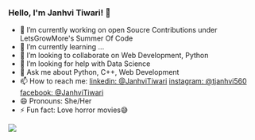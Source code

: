 ### Hello, I'm Janhvi Tiwari! 👋



- 🔭 I’m currently working on open Soucre Contributions under LetsGrowMore's Summer Of Code
- 🌱 I’m currently learning ...
- 👯 I’m looking to collaborate on Web Development, Python
- 🤔 I’m looking for help with Data Science
- 💬 Ask me about Python, C++, Web Development
- 📫 How to reach me: [linkedin: @JanhviTiwari](https://www.linkedin.com/in/janhvi-tiwari-2837331b5/) [instagram: @tjanhvi560](https://www.instagram.com/tjanhvi560/) [facebook: @JanhviTiwari](https://www.facebook.com/janhvi.tiwari.7792)
- 😄 Pronouns: She/Her
- ⚡ Fun fact: Love horror movies😅

<img src="https://github-readme-stats.vercel.app/api?username=tjanhvi&&show_icons=true&title_color=ffffff&icon_color=bb2acf&text_color=daf7dc&bg_color=151515">
